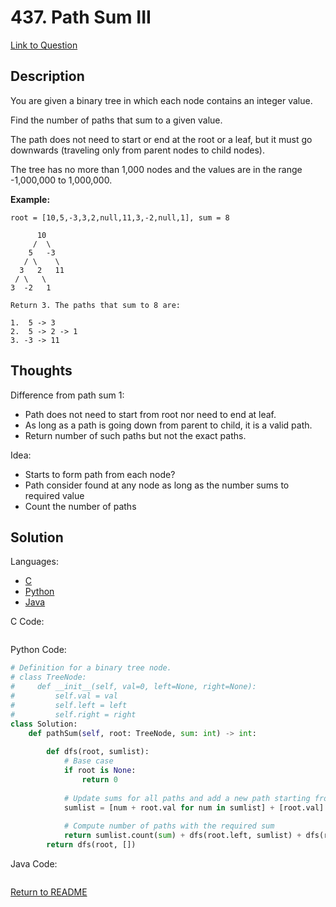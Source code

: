 # 437. Path Sum III
[Link to Question](https://leetcode.com/problems/path-sum-iii/)

## Description

You are given a binary tree in which each node contains an integer value.

Find the number of paths that sum to a given value.

The path does not need to start or end at the root or a leaf, but it must go downwards (traveling only from parent nodes to child nodes).

The tree has no more than 1,000 nodes and the values are in the range -1,000,000 to 1,000,000.

**Example:**

```
root = [10,5,-3,3,2,null,11,3,-2,null,1], sum = 8

      10
     /  \
    5   -3
   / \    \
  3   2   11
 / \   \
3  -2   1

Return 3. The paths that sum to 8 are:

1.  5 -> 3
2.  5 -> 2 -> 1
3. -3 -> 11
```



## Thoughts

Difference from path sum 1: 

- Path does not need to start from root nor need to end at leaf.
- As long as a path is going down from parent to child, it is a valid path.
- Return number of such paths but not the exact paths.



Idea: 

- Starts to form path from each node?
- Path consider found at any node as long as the number sums to required value
- Count the number of paths







## Solution

Languages:

- [C](#C)
- [Python](#python)
- [Java](#java)

<div id="C"></div>C Code:

```C

```

<div id="python"></div>Python Code:

```python
# Definition for a binary tree node.
# class TreeNode:
#     def __init__(self, val=0, left=None, right=None):
#         self.val = val
#         self.left = left
#         self.right = right
class Solution:
    def pathSum(self, root: TreeNode, sum: int) -> int:
        
        def dfs(root, sumlist):
            # Base case
            if root is None:
                return 0
            
            # Update sums for all paths and add a new path starting from current node
            sumlist = [num + root.val for num in sumlist] + [root.val]
            
            # Compute number of paths with the required sum
            return sumlist.count(sum) + dfs(root.left, sumlist) + dfs(root.right, sumlist)
        return dfs(root, [])
```

<div id="java"></div>Java Code:

```java

```

[Return to README](./../README.md)
